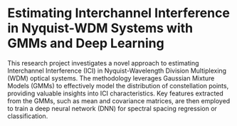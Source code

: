 # Estimating Interchannel Interference in Nyquist-WDM Systems with GMMs and Deep Learning
This research project investigates a novel approach to estimating Interchannel Interference (ICI) in Nyquist-Wavelength Division Multiplexing (WDM) optical systems. The methodology leverages Gaussian Mixture Models (GMMs) to effectively model the distribution of constellation points, providing valuable insights into ICI characteristics. Key features extracted from the GMMs, such as mean and covariance matrices, are then employed to train a deep neural network (DNN) for spectral spacing regression or classification.

